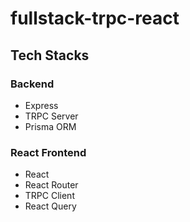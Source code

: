 # fullstack-trpc-react

## Tech Stacks
### Backend
* Express
* TRPC Server
* Prisma ORM

### React Frontend
* React
* React Router
* TRPC Client
* React Query
